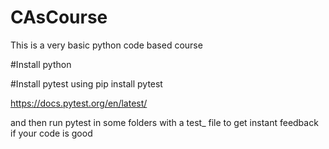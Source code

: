 # CAsCourse
This is a very basic python code based course


#Install python

#Install pytest using
pip install pytest

https://docs.pytest.org/en/latest/

and then run pytest in some folders with a test_ file to get instant feedback if your code is good
